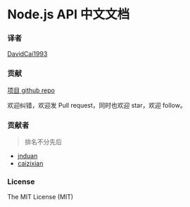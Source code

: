# Node.js API 中文文档

### 译者

[DavidCai1993](https://github.com/DavidCai1993)

### 贡献

[项目 github repo](https://github.com/DavidCai1993/nodejs-api-doc)

欢迎纠错，欢迎发 Pull request，同时也欢迎 star，欢迎 follow。

### 贡献者

> 排名不分先后

*   [jnduan](https://github.com/jnduan)
*   [caizixian](https://github.com/caizixian)

### License

The MIT License (MIT)